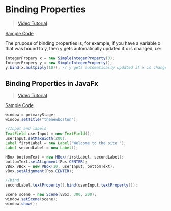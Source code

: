 # Binding Properties
> [Video Tutorial](https://www.youtube.com/watch?v=s8GomyEOA8w) 

[Sample Code](./JavaFx/029_binding)

The prupose of binding properties is, for example, if you have a variable x that was bound to y, then y gets automatically updated if x is changed, i.e:

```java
IntegerPropery x = new SimpleIntegerProperty(3);
IntegerPropery y = new SimpleIntegerProperty();
y.bind(x.multpiply(10)); // y gets automatically updated if x is changed
```
## Binding Properties in JavaFx
> [Video Tutorial](https://www.youtube.com/watch?v=6Zi2L0kHSx4) 

[Sample Code](./JavaFx/030_bindingPropertiesExample)

```java
window = primaryStage;
window.setTitle("thenewboston");

//Input and labels
TextField userInput = new TextField();
userInput.setMaxWidth(200);
Label firstLabel = new Label("Welcome to the site ");
Label secondLabel = new Label();

HBox bottomText = new HBox(firstLabel, secondLabel);
bottomText.setAlignment(Pos.CENTER);
VBox vBox = new VBox(10, userInput, bottomText);
vBox.setAlignment(Pos.CENTER);

//bind 
secondLabel.textProperty().bind(userInput.textProperty());

Scene scene = new Scene(vBox, 300, 200);
window.setScene(scene);
window.show();
```